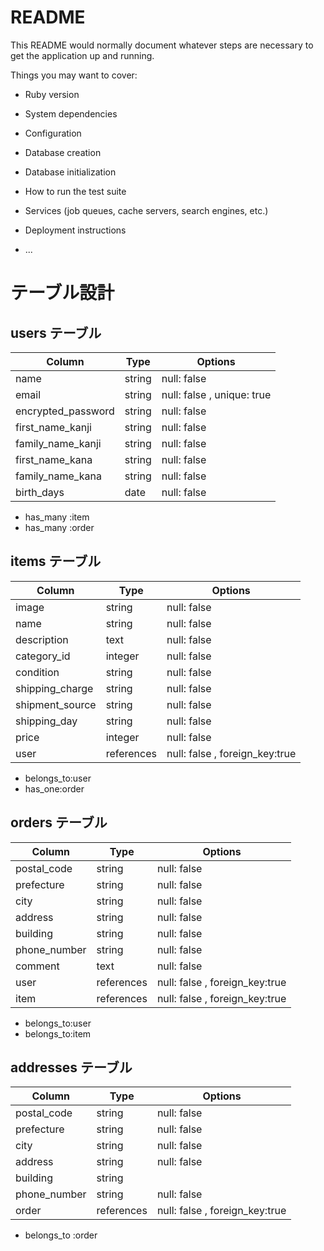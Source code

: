 # README

This README would normally document whatever steps are necessary to get the
application up and running.

Things you may want to cover:

* Ruby version

* System dependencies

* Configuration

* Database creation

* Database initialization

* How to run the test suite

* Services (job queues, cache servers, search engines, etc.)

* Deployment instructions

* ...



# テーブル設計

## users テーブル

| Column              | Type   | Options     |
| ------------------- | ------ | ----------- |
| name                | string | null: false |                     
| email               | string | null: false , unique: true |
| encrypted_password  | string | null: false |
| first_name_kanji    | string | null: false |
| family_name_kanji   | string | null: false |
| first_name_kana     | string | null: false |
| family_name_kana    | string | null: false |
| birth_days          | date   | null: false |


* has_many :item
* has_many :order



## items テーブル

| Column              | Type       | Options     |
| ------------------- | ---------- | ----------- |
| image               | string     | null: false |
| name                | string     | null: false |
| description         | text       | null: false |
| category_id         | integer     | null: false |
| condition           | string     | null: false |
| shipping_charge     | string     | null: false |
| shipment_source     | string     | null: false |
| shipping_day        | string     | null: false |
| price               | integer    | null: false |
| user                | references | null: false , foreign_key:true |

* belongs_to:user
* has_one:order



## orders テーブル

| Column        | Type       | Options     |
| ------------- | ---------- | ----------- |
| postal_code   | string     | null: false |
| prefecture    | string     | null: false |
| city          | string     | null: false |
| address       | string     | null: false |
| building      | string     | null: false |
| phone_number  | string     | null: false |
| comment       | text       | null: false | 
| user          | references | null: false , foreign_key:true |
| item          | references | null: false , foreign_key:true |

* belongs_to:user
* belongs_to:item


## addresses テーブル

| Column        | Type       | Options     |
| ------------- | ---------- | ----------- |
| postal_code   | string     | null: false |
| prefecture    | string     | null: false |
| city          | string     | null: false |
| address       | string     | null: false |
| building      | string     |             |
| phone_number  | string     | null: false |
| order         | references | null: false , foreign_key:true |

* belongs_to :order


